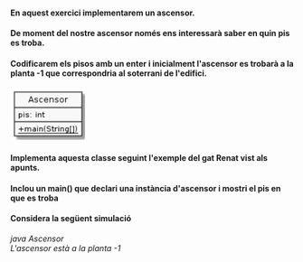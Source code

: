 #### En aquest exercici implementarem un ascensor.

#### De moment del nostre ascensor només ens interessarà saber en quin pis es troba.

#### Codificarem els pisos amb un enter i inicialment l'ascensor es trobarà a la planta -1 que correspondria al soterrani de l'edifici.

![UML](https://github.com/DamianPyCoder/introprg_backup/blob/main/04_objects/34_03/uml1.png)

#### Implementa aquesta classe seguint l'exemple del gat Renat vist als apunts.

#### Inclou un main() que declari una instància d'ascensor i mostri el pis en que es troba

#### Considera la següent simulació  
_java Ascensor  
L'ascensor està a la planta -1_  
